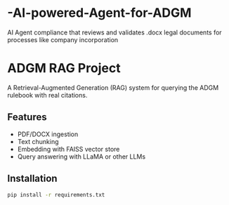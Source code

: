 # -AI-powered-Agent-for-ADGM
 AI Agent compliance that reviews and validates .docx legal documents for processes like company incorporation
# ADGM RAG Project

A Retrieval-Augmented Generation (RAG) system for querying the ADGM rulebook with real citations.

## Features
- PDF/DOCX ingestion
- Text chunking
- Embedding with FAISS vector store
- Query answering with LLaMA or other LLMs

## Installation
```bash
pip install -r requirements.txt
